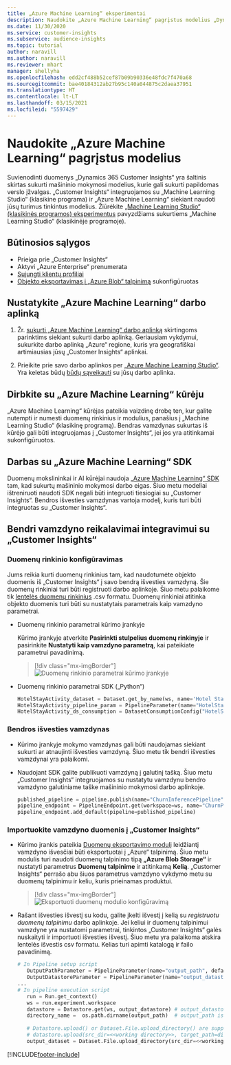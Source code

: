 ```yaml
---
title: „Azure Machine Learning“ eksperimentai
description: Naudokite „Azure Machine Learning“ pagrįstus modelius „Dynamics 365 Customer Insights“.
ms.date: 11/30/2020
ms.service: customer-insights
ms.subservice: audience-insights
ms.topic: tutorial
author: naravill
ms.author: naravill
ms.reviewer: mhart
manager: shellyha
ms.openlocfilehash: edd2cf488b52cef87b09b90336e48fdc7f470a68
ms.sourcegitcommit: bae40184312ab27b95c140a044875c2daea37951
ms.translationtype: HT
ms.contentlocale: lt-LT
ms.lasthandoff: 03/15/2021
ms.locfileid: "5597429"
---
```

# <a name="use-azure-machine-learning-based-models"></a>Naudokite „Azure Machine Learning“ pagrįstus modelius

Suvienodinti duomenys „Dynamics 365 Customer Insights“ yra šaltinis skirtas sukurti mašininio mokymosi modelius, kurie gali sukurti papildomas verslo įžvalgas. „Customer Insights“ integruojamos su „Machine Learning Studio“ (klasikine programa) ir „Azure Machine Learning“ siekiant naudoti jūsų turimus tinkintus modelius. Žiūrėkite [„Machine Learning Studio“ (klasikinės programos) eksperimentus](machine-learning-studio-experiments.md) pavyzdžiams sukurtiems „Machine Learning Studio“ (klasikinėje programoje). 

## <a name="prerequisites"></a>Būtinosios sąlygos

- Prieiga prie „Customer Insights“
- Aktyvi „Azure Enterprise“ prenumerata
- [Sujungti klientų profiliai](data-unification.md)
- [Objekto eksportavimas į „Azure Blob“ talpinimą](export-azure-blob-storage.md) sukonfigūruotas

## <a name="set-up-azure-machine-learning-workspace"></a>Nustatykite „Azure Machine Learning“ darbo aplinką

1. Žr. [sukurti „Azure Machine Learning“ darbo aplinką](/azure/machine-learning/concept-workspace#-create-a-workspace) skirtingoms parinktims siekiant sukurti darbo aplinką. Geriausiam vykdymui, sukurkite darbo aplinką „Azure“ regione, kuris yra geografiškai artimiausias jūsų „Customer Insights“ aplinkai.

1. Prieikite prie savo darbo aplinkos per [„Azure Machine Learning Studio“](https://ml.azure.com/). Yra keletas būdų [būdų sąveikauti](/azure/machine-learning/concept-workspace#tools-for-workspace-interaction) su jūsų darbo aplinka.

## <a name="work-with-azure-machine-learning-designer"></a>Dirbkite su „Azure Machine Learning“ kūrėju

„Azure Machine Learning“ kūrėjas pateikia vaizdinę drobę ten, kur galite nutempti ir numesti duomenų rinkinius ir modulius, panašius į „Machine Learning Studio“ (klasikinę programą). Bendras vamzdynas sukurtas iš kūrėjo gali būti integruojamas į „Customer Insights“, jei jos yra atitinkamai sukonfigūruotos. 
   
## <a name="working-with-azure-machine-learning-sdk"></a>Darbas su „Azure Machine Learning“ SDK

Duomenų mokslininkai ir AI kūrėjai naudoja [„Azure Machine Learning“ SDK](/python/api/overview/azure/ml/?preserve-view=true&view=azure-ml-py) tam, kad sukurtų mašininio mokymosi darbo eigas. Šiuo metu modeliai ištreniruoti naudoti SDK negali būti integruoti tiesiogiai su „Customer Insights“. Bendros išvesties vamzdynas vartoja modelį, kuris turi būti integruotas su „Customer Insights“.

## <a name="batch-pipeline-requirements-to-integrate-with-customer-insights"></a>Bendri vamzdyno reikalavimai integravimui su „Customer Insights“

### <a name="dataset-configuration"></a>Duomenų rinkinio konfigūravimas

Jums reikia kurti duomenų rinkinius tam, kad naudotumėte objekto duomenis iš „Customer Insights“ į savo bendrą išvesties vamzdyną. Šie duomenų rinkiniai turi būti registruoti darbo aplinkoje. Šiuo metu palaikome tik [lentelės duomenų rinkinius](/azure/machine-learning/how-to-create-register-datasets#tabulardataset) .csv formatu. Duomenų rinkiniai atitinka objekto duomenis turi būti su nustatytais parametrais kaip vamzdyno parametrai.
   
* Duomenų rinkinio parametrai kūrimo įrankyje
   
     Kūrimo įrankyje atverkite **Pasirinkti stulpelius duomenų rinkinyje** ir pasirinkite **Nustatyti kaip vamzdyno parametrą**, kai pateikiate parametrui pavadinimą.

     > [!div class="mx-imgBorder"]
     > ![Duomenų rinkinio parametrai kūrimo įrankyje](media/intelligence-designer-dataset-parameters.png "Duomenų rinkinio parametrai kūrimo įrankyje")
   
* Duomenų rinkinio parametrai SDK („Python“)
   
   ```python
   HotelStayActivity_dataset = Dataset.get_by_name(ws, name='Hotel Stay Activity Data')
   HotelStayActivity_pipeline_param = PipelineParameter(name="HotelStayActivity_pipeline_param", default_value=HotelStayActivity_dataset)
   HotelStayActivity_ds_consumption = DatasetConsumptionConfig("HotelStayActivity_dataset", HotelStayActivity_pipeline_param)
   ```

### <a name="batch-inference-pipeline"></a>Bendros išvesties vamzdynas
  
* Kūrimo įrankyje mokymo vamzdynas gali būti naudojamas siekiant sukurti ar atnaujinti išvesties vamzdyną. Šiuo metu tik bendri išvesties vamzdynai yra palaikomi.

* Naudojant SDK galite publikuoti vamzdyną į galutinį tašką. Šiuo metu „Customer Insights“ integruojamos su nustatytu vamzdynu bendro vamzdyno galutiniame taške mašininio mokymosi darbo aplinkoje.
   
   ```python
   published_pipeline = pipeline.publish(name="ChurnInferencePipeline", description="Published Churn Inference pipeline")
   pipeline_endpoint = PipelineEndpoint.get(workspace=ws, name="ChurnPipelineEndpoint") 
   pipeline_endpoint.add_default(pipeline=published_pipeline)
   ```

### <a name="import-pipeline-data-into-customer-insights"></a>Importuokite vamzdyno duomenis į „Customer Insights“

* Kūrimo įrankis pateikia [Duomenų eksportavimo modulį](/azure/machine-learning/algorithm-module-reference/export-data) leidžiantį vamzdyno išvesčiai būti eksportuotai į „Azure“ talpinimą. Šiuo metu modulis turi naudoti duomenų talpinimo tipą **„Azure Blob Storage“** ir nustatyti parametrus **Duomenų talpinime** ir atitinkamą **Kelią**. „Customer Insights“ perrašo abu šiuos parametrus vamzdyno vykdymo metu su duomenų talpinimu ir keliu, kuris prieinamas produktui.
   > [!div class="mx-imgBorder"]
   > ![Eksportuoti duomenų modulio konfigūravimą](media/intelligence-designer-importdata.png "Eksportuoti duomenų modulio konfigūravimą")
   
* Rašant išvesties išvestį su kodu, galite įkelti išvestį į kelią su *registruotu duomenų talpinimu* darbo aplinkoje. Jei keliui ir duomenų talpinimui vamzdyne yra nustatomi parametrai, tinkintos „Customer Insights“ galės nuskaityti ir importuoti išvesties išvestį. Šiuo metu yra palaikoma atskira lentelės išvestis csv formatu. Kelias turi apimti katalogą ir failo pavadinimą.

   ```python
   # In Pipeline setup script
      OutputPathParameter = PipelineParameter(name="output_path", default_value="HotelChurnOutput/HotelChurnOutput.csv")
      OutputDatastoreParameter = PipelineParameter(name="output_datastore", default_value="workspaceblobstore")
   ...
   # In pipeline execution script
      run = Run.get_context()
      ws = run.experiment.workspace
      datastore = Datastore.get(ws, output_datastore) # output_datastore is parameterized
      directory_name =  os.path.dirname(output_path)  # output_path is parameterized.
      
      # Datastore.upload() or Dataset.File.upload_directory() are supported methods to uplaod the data
      # datastore.upload(src_dir=<<working directory>>, target_path=directory_name, overwrite=False, show_progress=True)
      output_dataset = Dataset.File.upload_directory(src_dir=<<working directory>>, target = (datastore, directory_name)) # Remove trailing "/" from directory_name
   ```


[!INCLUDE[footer-include](../includes/footer-banner.md)]
